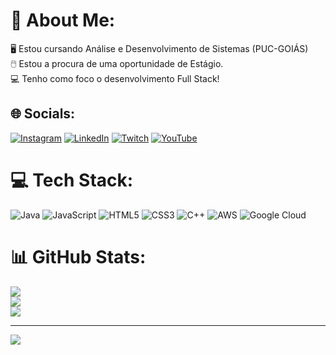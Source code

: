 # 💫 About Me:
🖥️ Estou cursando Análise e Desenvolvimento de Sistemas (PUC-GOIÁS)<br> 🖱️ Estou a procura de uma oportunidade de Estágio.<br>💻 Tenho como foco o desenvolvimento Full Stack!


## 🌐 Socials:
[![Instagram](https://img.shields.io/badge/Instagram-%23E4405F.svg?logo=Instagram&logoColor=white)](https://instagram.com/https://www.instagram.com/eooo_gabs/) [![LinkedIn](https://img.shields.io/badge/LinkedIn-%230077B5.svg?logo=linkedin&logoColor=white)](https://linkedin.com/in/www.linkedin.com/in/CodeWithGabs) [![Twitch](https://img.shields.io/badge/Twitch-%239146FF.svg?logo=Twitch&logoColor=white)](https://twitch.tv/https://www.twitch.tv/codewithgabs) [![YouTube](https://img.shields.io/badge/YouTube-%23FF0000.svg?logo=YouTube&logoColor=white)](https://youtube.com/@https://www.youtube.com/channel/UCL8jVOFwvfPW7lkr_EvBQjg) 

# 💻 Tech Stack:
![Java](https://img.shields.io/badge/java-%23ED8B00.svg?style=for-the-badge&logo=java&logoColor=white) ![JavaScript](https://img.shields.io/badge/javascript-%23323330.svg?style=for-the-badge&logo=javascript&logoColor=%23F7DF1E) ![HTML5](https://img.shields.io/badge/html5-%23E34F26.svg?style=for-the-badge&logo=html5&logoColor=white) ![CSS3](https://img.shields.io/badge/css3-%231572B6.svg?style=for-the-badge&logo=css3&logoColor=white) ![C++](https://img.shields.io/badge/c++-%2300599C.svg?style=for-the-badge&logo=c%2B%2B&logoColor=white) ![AWS](https://img.shields.io/badge/AWS-%23FF9900.svg?style=for-the-badge&logo=amazon-aws&logoColor=white) ![Google Cloud](https://img.shields.io/badge/Google%20Cloud-%234285F4.svg?style=for-the-badge&logo=google-cloud&logoColor=white)
# 📊 GitHub Stats:
![](https://github-readme-stats.vercel.app/api?username=CodeWithGabs&theme=blue-green&hide_border=false&include_all_commits=false&count_private=false)<br/>
![](https://github-readme-streak-stats.herokuapp.com/?user=CodeWithGabs&theme=blue-green&hide_border=false)<br/>
![](https://github-readme-stats.vercel.app/api/top-langs/?username=CodeWithGabs&theme=blue-green&hide_border=false&include_all_commits=false&count_private=false&layout=compact)

---
[![](https://visitcount.itsvg.in/api?id=CodeWithGabs&icon=2&color=1)](https://visitcount.itsvg.in)

<!-- Proudly created with GPRM ( https://gprm.itsvg.in ) -->